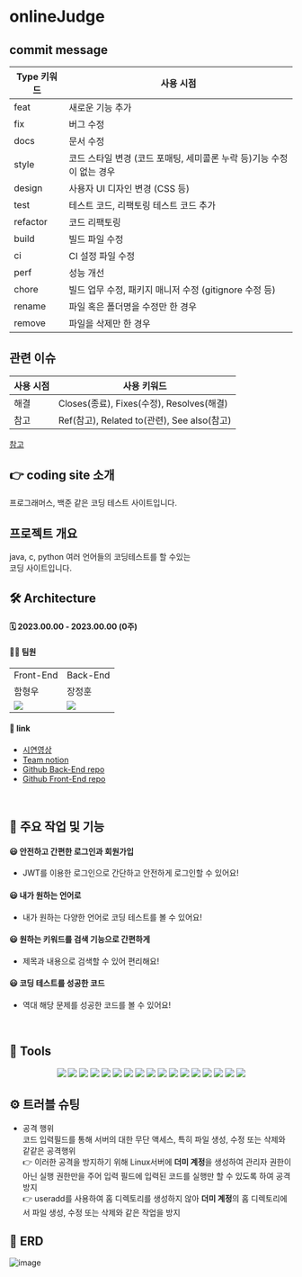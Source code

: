 # onlineJudge

## commit message
|Type 키워드|	사용 시점|
|---|---|
|feat|	새로운 기능 추가|
|fix|	버그 수정|
|docs|	문서 수정|
|style|	코드 스타일 변경 (코드 포매팅, 세미콜론 누락 등)기능 수정이 없는 경우|
|design|	사용자 UI 디자인 변경 (CSS 등)|
|test|	테스트 코드, 리팩토링 테스트 코드 추가|
|refactor|	코드 리팩토링|
|build|	빌드 파일 수정|
|ci|	CI 설정 파일 수정|
|perf|	성능 개선|
|chore|	빌드 업무 수정, 패키지 매니저 수정 (gitignore 수정 등)|
|rename|	파일 혹은 폴더명을 수정만 한 경우|
|remove|	파일을 삭제만 한 경우|

## 관련 이슈
|사용 시점|	사용 키워드|
|---|---|
|해결|	Closes(종료), Fixes(수정), Resolves(해결)|
|참고|	Ref(참고), Related to(관련), See also(참고)|

[참고](https://jane-aeiou.tistory.com/93)


## 👉 coding site 소개
프로그래머스, 백준 같은 코딩 테스트 사이트입니다.

## 프로젝트 개요
java, c, python 여러 언어들의 코딩테스트를 할 수있는
<br>
코딩 사이트입니다.

## 🛠 Architecture


#### 🗓 2023.00.00 - 2023.00.00 (0주)
#### 🙋‍♂️ 팀원

<table>
  <tr>
    <td colspan="1">Front-End</td>
    <td colspan="2">Back-End</td>
  </tr>
  <tr>
    <td>함형우</td>
    <td>장정훈</td>
  </tr>
  <tr>
    <td><img src="https://img.shields.io/badge/React-61DAFB?style=flat-square&logo=React&logoColor=white"/></td>
    <td><img src="https://img.shields.io/badge/Springboot-6DB33F?style=flat-square&logo=Springboot&logoColor=white"/></td>
  </tr>
</table>


#### 🔗 link

- [시연영상]()
- [Team notion]()
- [Github Back-End repo](https://github.com/asbazq/onlineJudge)
- [Github Front-End repo](https://github.com/asbazq/reactapp)
<br>

## 🚀 주요 작업 및 기능
#### 😃 안전하고 간편한 로그인과 회원가입
- JWT를 이용한 로그인으로 간단하고 안전하게 로그인할 수 있어요!
#### 😃 내가 원하는 언어로 
- 내가 원하는 다양한 언어로 코딩 테스트를 볼 수 있어요!
#### 😃 원하는 키워드를 검색 기능으로 간편하게
- 제목과 내용으로 검색할 수 있어 편리해요!
#### 😃 코딩 테스트를 성공한 코드
- 역대 해당 문제를 성공한 코드를 볼 수 있어요!

<br>

## 📌 Tools
<div align=center>
<img src="https://img.shields.io/badge/Spring Boot-6DB33F?style=for-the-badge&logo=Spring Boot&logoColor=white">
<img src="https://img.shields.io/badge/Spring Security-6DB33F?style=for-the-badge&logo=Spring Security&logoColor=white">
<img src="https://img.shields.io/badge/Java-007396?style=for-the-badge&logo=Java&logoColor=white">
<img src="https://img.shields.io/badge/JSON Web Tokens-000000?style=for-the-badge&logo=JSON Web Tokens&logoColor=white">
<img src="https://img.shields.io/badge/Gradle-02303A?style=for-the-badge&logo=Gradle&logoColor=white">
<img src="https://img.shields.io/badge/Redis-DC382D?style=for-the-badge&logo=Redis&logoColor=white">
<img src="https://img.shields.io/badge/Sourcetree-0052CC?style=for-the-badge&logo=Sourcetree&logoColor=white">
<img src="https://img.shields.io/badge/Postman-FF6C37?style=for-the-badge&logo=Postman&logoColor=white">
<img src="https://img.shields.io/badge/Slack-4A154B7?style=for-the-badge&logo=Slack&logoColor=white">
<img src="https://img.shields.io/badge/Notion-000000?style=for-the-badge&logo=Notion&logoColor=white">
<img src="https://img.shields.io/badge/AmazonEC2-FF9900?style=for-the-badge&logo=AmazonEC2&logoColor=white">
<img src="https://img.shields.io/badge/MySQL-4479A1?style=for-the-badge&logo=MySQL&logoColor=white">
<img src="https://img.shields.io/badge/Ubuntu-E95420?style=for-the-badge&logo=Ubuntu&logoColor=white">
<img src="https://img.shields.io/badge/Git-F05032?style=for-the-badge&logo=Git&logoColor=white">
<img src="https://img.shields.io/badge/github-181717?style=for-the-badge&logo=github&logoColor=white">
<img src="https://img.shields.io/badge/GitHub Actions-2088FF?style=for-the-badge&logo=GitHub Actions&logoColor=white">
<img src="https://img.shields.io/badge/Amazon S3-569A31?style=for-the-badge&logo=Amazon S3&logoColor=white">

</div>

## ⚙ 트러블 슈팅
- 공격 행위
<br>코드 입력필드를 통해 서버의 대한 무단 액세스, 특히 파일 생성, 수정 또는 삭제와 같같은 공격행위
<br>👉 이러한 공격을 방지하기 위해 Linux서버에 **더미 계정**을 생성하여 관리자 권한이 아닌 실행 권한만을 주어 입력 필드에 입력된 코드를 실행만 할 수 있도록 하여 공격 방지
<br>👉 useradd를 사용하여 홈 디렉토리를 생성하지 않아 **더미 계정**의 홈 디렉토리에서 파일 생성, 수정 또는 삭제와 같은 작업을 방지


## 📃 ERD
![image](https://user-images.githubusercontent.com/107836678/233852965-d9f508eb-c26e-44f7-a004-54bb6d14544a.png)

